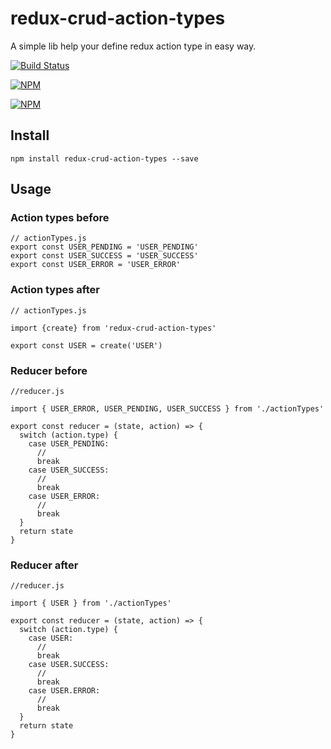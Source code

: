 # redux-crud-action-types
A simple lib help your define redux action type in easy way.

[![Build Status](https://api.travis-ci.org/edtoken/redux-crud-action-types.svg?branch=master)](https://travis-ci.org/edtoken/redux-crud-action-types)

[![NPM](https://nodei.co/npm/redux-crud-action-types.png?downloads=true&downloadRank=true&stars=true)](https://nodei.co/npm/redux-crud-action-types/)

[![NPM](https://nodei.co/npm-dl/redux-crud-action-types.png?height=3)](https://nodei.co/npm/redux-crud-action-types/)


## Install
```
npm install redux-crud-action-types --save
```

## Usage

### Action types before
```
// actionTypes.js
export const USER_PENDING = 'USER_PENDING'
export const USER_SUCCESS = 'USER_SUCCESS'
export const USER_ERROR = 'USER_ERROR'

```

### Action types after
```
// actionTypes.js

import {create} from 'redux-crud-action-types'

export const USER = create('USER')

```


### Reducer before
```
//reducer.js 

import { USER_ERROR, USER_PENDING, USER_SUCCESS } from './actionTypes'

export const reducer = (state, action) => {
  switch (action.type) {
    case USER_PENDING:
      //
      break
    case USER_SUCCESS:
      //
      break
    case USER_ERROR:
      //
      break
  }
  return state
}
```

### Reducer after
```
//reducer.js 

import { USER } from './actionTypes'

export const reducer = (state, action) => {
  switch (action.type) {
    case USER:
      //
      break
    case USER.SUCCESS:
      //
      break
    case USER.ERROR:
      //
      break
  }
  return state
}

```
